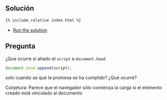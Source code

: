 ## Solución

```html
{% include_relative index.html %}
```

* [Run the solution](index.html)


## Pregunta

¿Que ocurre si añado el `script` a `document.head`
  
```js
document.head.append(script);
```

solo cuando se que la promesa se ha cumplido? ¿Qué ocurre?

Conjetura: Parece que el navegador sólo comienza la carga si el elemento creado está vinculado al documento